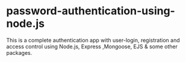 # password-authentication-using-node.js
This is a complete authentication app with user-login, registration and access control using Node.js, Express ,Mongoose, EJS &amp; some other packages.

